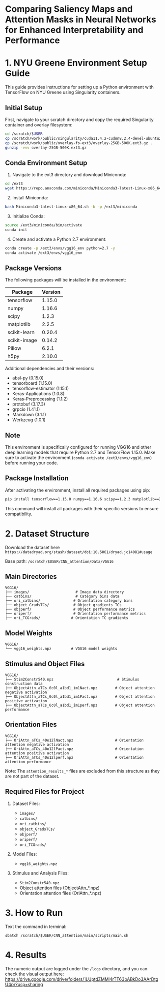 # Comparing Saliency Maps and Attention Masks in Neural Networks for Enhanced Interpretability and Performance

# 1. NYU Greene Environment Setup Guide

This guide provides instructions for setting up a Python environment with TensorFlow on NYU Greene using Singularity containers.

## Initial Setup

First, navigate to your scratch directory and copy the required Singularity container and overlay filesystem:

```bash
cd /scratch/$USER
cp /scratch/work/public/singularity/cuda11.4.2-cudnn8.2.4-devel-ubuntu20.04.3.sif .
cp /scratch/work/public/overlay-fs-ext3/overlay-25GB-500K.ext3.gz .
gunzip -vvv overlay-25GB-500K.ext3.gz
```

## Conda Environment Setup

1. Navigate to the ext3 directory and download Miniconda:
```bash
cd /ext3
wget https://repo.anaconda.com/miniconda/Miniconda3-latest-Linux-x86_64.sh
```

2. Install Miniconda:
```bash
bash Miniconda3-latest-Linux-x86_64.sh -b -p /ext3/miniconda
```

3. Initialize Conda:
```bash
source /ext3/miniconda/bin/activate
conda init
```

4. Create and activate a Python 2.7 environment:
```bash
conda create -p /ext3/envs/vgg16_env python=2.7 -y
conda activate /ext3/envs/vgg16_env
```

## Package Versions

The following packages will be installed in the environment:

| Package | Version |
|---------|----------|
| tensorflow | 1.15.0 |
| numpy | 1.16.6 |
| scipy | 1.2.3 |
| matplotlib | 2.2.5 |
| scikit-learn | 0.20.4 |
| scikit-image | 0.14.2 |
| Pillow | 6.2.1 |
| h5py | 2.10.0 |

Additional dependencies and their versions:
- absl-py (0.15.0)
- tensorboard (1.15.0)
- tensorflow-estimator (1.15.1)
- Keras-Applications (1.0.8)
- Keras-Preprocessing (1.1.2)
- protobuf (3.17.3)
- grpcio (1.41.1)
- Markdown (3.1.1)
- Werkzeug (1.0.1)

## Note

This environment is specifically configured for running VGG16 and other deep learning models that require Python 2.7 and TensorFlow 1.15.0. Make sure to activate the environment (`conda activate /ext3/envs/vgg16_env`) before running your code.

## Package Installation

After activating the environment, install all required packages using pip:

```bash
pip install tensorflow==1.15.0 numpy==1.16.6 scipy==1.2.3 matplotlib==2.2.5 scikit-learn==0.20.4 scikit-image==0.14.2 Pillow==6.2.1 h5py==2.10.0 absl-py==0.15.0 astor==0.8.1 backports-abc==0.5 backports.functools-lru-cache==1.6.6 backports.weakref==1.0.post1 certifi==2020.6.20 cloudpickle==1.2.2 cycler==0.10.0 cytoolz==0.10.1 dask==1.2.2 decorator==5.1.0 enum34==1.1.10 funcsigs==1.0.2 functools32==3.2.3.post2 futures==3.4.0 gast==0.2.2 google-pasta==0.2.0 grpcio==1.41.1 imageio==2.6.1 Keras-Applications==1.0.8 Keras-Preprocessing==1.1.2 kiwisolver==1.1.0 Markdown==3.1.1 mkl-fft==1.0.15 mkl-random==1.1.0 mkl-service==2.3.0 mock==3.0.5 networkx==2.2 olefile==0.46 opt-einsum==2.3.2 protobuf==3.17.3 pyparsing==2.4.7 python-dateutil==2.9.0.post0 pytz==2024.2 PyWavelets==1.0.3 singledispatch==3.7.0 six==1.16.0 subprocess32==3.5.4 tensorboard==1.15.0 tensorflow-estimator==1.15.1 termcolor==1.1.0 toolz==0.10.0 tornado==5.1.1 Werkzeug==1.0.1 wheel==0.37.1 wrapt==1.15.0
```

This command will install all packages with their specific versions to ensure compatibility.

# 2. Dataset Structure

Download the dataset here  `https://datadryad.org/stash/dataset/doi:10.5061/dryad.jc14081#usage`

Base path: `/scratch/$USER/CNN_attention/Data/VGG16`

## Main Directories
```
VGG16/
├── images/                     # Image data directory
├── catbins/                    # Category bins data
├── ori_catbins/               # Orientation category bins
├── object_GradsTCs/           # Object gradients TCs
├── objperf/                   # Object performance metrics
├── oriperf/                   # Orientation performance metrics
├── ori_TCGrads/              # Orientation TC gradients
```

## Model Weights
```
VGG16/
└── vgg16_weights.npz         # VGG16 model weights
```

## Stimulus and Object Files
```
VGG16/
├── Stim2Constr540.npz                             # Stimulus construction data
├── ObjectAttn_aTCs_0c0l_a1bd1_im1Nact.npz        # Object attention negative activation
├── ObjectAttn_aTCs_0c0l_a1bd1_im1Pact.npz        # Object attention positive activation
├── ObjectAttn_aTCs_0c0l_a1bd1_im1perf.npz        # Object attention performance
```

## Orientation Files
```
VGG16/
├── OriAttn_aTCs_40o12lNact.npz                   # Orientation attention negative activation
├── OriAttn_aTCs_40o12lPact.npz                   # Orientation attention positive activation
├── OriAttn_aTCs_40o12lperf.npz                   # Orientation attention performance
```

Note: The `attention_results_*` files are excluded from this structure as they are not part of the dataset.

## Required Files for Project

1. Dataset Files:
   - `images/`
   - `catbins/`
   - `ori_catbins/`
   - `object_GradsTCs/`
   - `objperf/`
   - `oriperf/`
   - `ori_TCGrads/`

2. Model Files:
   - `vgg16_weights.npz`

3. Stimulus and Analysis Files:
   - `Stim2Constr540.npz`
   - Object attention files (ObjectAttn_*.npz)
   - Orientation attention files (OriAttn_*.npz)

# 3. How to Run

Text the command in terminal:
```
sbatch /scratch/$USER/CNN_attention/main/scripts/main.sh
```

# 4. Results
The numeric output are logged under the `/logs` directory, and you can check the visual output here: https://drive.google.com/drive/folders/1LUptdZMMl4rTT63bABkDo3AArDtgU4pr?usp=sharing
